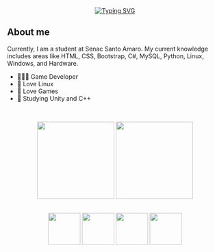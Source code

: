 <!-- <img width=100% src="https://capsule-render.vercel.app/api?type=waving&color=0487ad&height=120&section=header"/> -->

<div align="center">  
<a href="https://git.io/typing-svg"><img src="https://readme-typing-svg.demolab.com?font=Fira+Code&size=50&duration=3000&pause=1000&center=true&vCenter=true&width=800&height=100&lines=Hello%2C+My+name+is+Murillo!;I'm+a+Game+Developer;Be+welcome!!" alt="Typing SVG" /></a></div>

## About me
<p>Currently, I am a student at Senac Santo Amaro. My current knowledge includes areas like HTML, CSS, Bootstrap, C#, MySQL, Python, Linux, Windows, and Hardware.</p>

  - 👨🏼‍💻 Game Developer
  - 🐧 Love Linux
  - 👾 Love Games
  - 📘 Studying Unity and C++

##  
<div align="center">  
  <br>
  <img height="180em" src="https://github-readme-stats-pi-navy-64.vercel.app/api/top-langs/?username=MurilloYonamine&hide_progress=false&theme=tokyonight&layout=compact&locale=pt-br" />
  <img height="180em" src="https://github-readme-stats-pi-navy-64.vercel.app/api?username=MurilloYonamine&show_icons=true&theme=tokyonight&layout=compact&locale=pt-br"/>
</div>

## 
<div align="center" style="display: inline_block">
  <img width="75px" height="75px" src="https://cdn.jsdelivr.net/gh/devicons/devicon/icons/csharp/csharp-original.svg" /> 
  <img width="75px" height="75px" src="https://cdn.jsdelivr.net/gh/devicons/devicon@latest/icons/cplusplus/cplusplus-original.svg" />


  <img width="75px" height="75px" src="https://cdn.jsdelivr.net/gh/devicons/devicon/icons/godot/godot-original.svg" /> 
  <img width="75px" height="75px" src="https://cdn.jsdelivr.net/gh/devicons/devicon/icons/unity/unity-original.svg" />
</div>

<!-- ## Contact

- Linkedin: [Murillo Yonamine](https://www.linkedin.com/in/murillo-gomes-yonamine/)
- Email: profissionalmurillogomes@gmail.com -->
  
<!-- <img width=100% src="https://capsule-render.vercel.app/api?type=waving&color=0487ad&height=120&section=footer"/> -->
